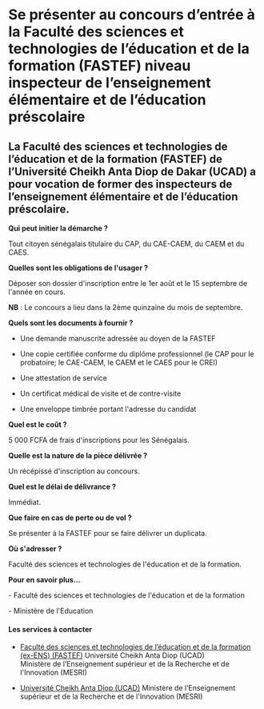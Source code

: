 # Se présenter au concours d’entrée à la Faculté des sciences et technologies de l’éducation et de la formation (FASTEF) niveau inspecteur de l’enseignement élémentaire et de l’éducation préscolaire

La Faculté des sciences et technologies de l’éducation et de la formation (FASTEF) de l’Université Cheikh Anta Diop de Dakar (UCAD) a pour vocation de former des inspecteurs de l’enseignement élémentaire et de l’éducation préscolaire.
------------------------------------------------------------------------------------------------------------------------------------------------------------------------------------------------------------------------------------------

**Qui peut initier la démarche ?**

Tout citoyen sénégalais titulaire du CAP, du CAE-CAEM, du CAEM et du CAES.  

**Quelles sont les obligations de l'usager ?**

Déposer son dossier d'inscription entre le 1er août et le 15 septembre de l'année en cours.

**NB** : Le concours a lieu dans la 2ème quinzaine du mois de septembre.

**Quels sont les documents à fournir ?**

*   Une demande manuscrite adressée au doyen de la FASTEF  
    
*   Une copie certifiée conforme du diplôme professionnel (le CAP pour le probatoire; le CAE-CAEM, le CAEM et le CAES pour le CREI)
*   Une attestation de service  
    
*   Un certificat médical de visite et de contre-visite
*   Une enveloppe timbrée portant l'adresse du candidat

**Quel est le coût ?**

5 000 FCFA de frais d'inscriptions pour les Sénégalais.  

**Quelle est la nature de la pièce délivrée ?**

Un récépissé d'inscription au concours.

**Quel est le délai de délivrance ?**

Immédiat.

**Que faire en cas de perte ou de vol ?**

Se présenter à la FASTEF pour se faire délivrer un duplicata.

**Où s'adresser ?**

Faculté des sciences et technologies de l'éducation et de la formation.

**Pour en savoir plus...**

\- Faculté des sciences et technologies de l'éducation et de la formation  

\- Ministère de l'Education

#### Les services à contacter

*   [Faculté des sciences et technologies de l’éducation et de la formation (ex-ENS) (FASTEF)](../../../services/faculte-des-sciences-et-technologies-de-leducation-et-de-la-formation-ex-ens-fastef.md) Université Cheikh Anta Diop (UCAD)  
    Ministère de l’Enseignement supérieur et de la Recherche et de l'Innovation (MESRI)  
    
*   [Université Cheikh Anta Diop (UCAD)](../../../services/universite-cheikh-anta-diop-ucad.md) Ministère de l’Enseignement supérieur et de la Recherche et de l'Innovation (MESRI)